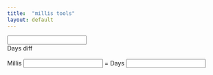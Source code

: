 ```yaml
---
title:  "millis tools"
layout: default
---
```

  <script>
  $( function() {
    const MILLIS_IN_MIN = 60*1000;
    const MILLIS_IN_HOUR = 60*MILLIS_IN_MIN;
    const MILLIS_IN_DAY = 24*MILLIS_IN_HOUR;
    $( "#datepicker" ).datepicker();
    $( "#datepicker" ).datepicker("option", "dateFormat", "yy-mm-dd");
    $( "#datepicker" ).on("change", function(){
      let nn = Date.now();
      nn = nn - nn % MILLIS_IN_DAY
      let ms_diff = Date.parse(this.value) - nn;
      if (Math.abs(ms_diff) > 0) {
        $("#days_diff")[0].textContent = Math.floor( ms_diff / MILLIS_IN_DAY);
      } else {
        $("#days_diff")[0].textContent = 0
      }
      
    });
    $( "#millis" ).on("input", function(){
      $( "#days" ).val($("#millis").val()/MILLIS_IN_DAY)
    });

    $( "#days" ).on("input", function(){
      $( "#millis" ).val($("#days").val()*MILLIS_IN_DAY)
    });
  } );
  </script>
<input type="text" id="datepicker">
<br>
Days diff <label id="days_diff"></label>
<br>
<br>
<label for="millis">Millis </label><input type="number" id="millis" pattern="[0-9]*"> = 
<label for="days">Days </label><input type="number" id="days"> 